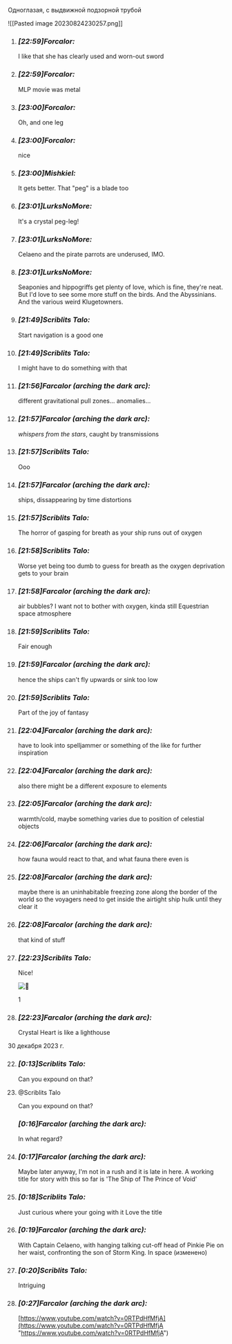 Одноглазая, с выдвижной подзорной трубой

![[Pasted image 20230824230257.png]]

1. ### _[_22:59_]_Forcalor_:_ 
    
    I like that she has clearly used and worn-out sword
    
2. ### _[_22:59_]_Forcalor_:_ 
    
    MLP movie was metal
    
3. ### _[_23:00_]_Forcalor_:_ 
    
    Oh, and one leg
    
4. ### _[_23:00_]_Forcalor_:_ 
    
    nice
    
5. ### _[_23:00_]_Mishkiel_:_ 
    
    It gets better. That "peg" is a blade too
    
6. ### _[_23:01_]_LurksNoMore_:_ 
    
    It's a crystal peg-leg!
    
7. ### _[_23:01_]_LurksNoMore_:_ 
    
    Celaeno and the pirate parrots are underused, IMO.
    
8. ### _[_23:01_]_LurksNoMore_:_ 
    
    Seaponies and hippogriffs get plenty of love, which is fine, they're neat. But I'd love to see some more stuff on the birds. And the Abyssinians. And the various weird Klugetowners.


1. ### _[_21:49_]_Scriblits Talo_:_ 
    
    Start navigation is a good one
    
2. ### _[_21:49_]_Scriblits Talo_:_ 
    
    I might have to do something with that
    
3. ### _[_21:56_]_Farcalor (arching the dark arc)_:_ 
    
    different gravitational pull zones... anomalies...
    
4. ### _[_21:57_]_Farcalor (arching the dark arc)_:_ 
    
    _whispers from the stars_, caught by transmissions
    
5. ### _[_21:57_]_Scriblits Talo_:_ 
    
    Ooo
    
6. ### _[_21:57_]_Farcalor (arching the dark arc)_:_ 
    
    ships, dissappearing by time distortions
    
7. ### _[_21:57_]_Scriblits Talo_:_ 
    
    The horror of gasping for breath as your ship runs out of oxygen
    
8. ### _[_21:58_]_Scriblits Talo_:_ 
    
    Worse yet being too dumb to guess for breath as the oxygen deprivation gets to your brain
    
9. ### _[_21:58_]_Farcalor (arching the dark arc)_:_ 
    
    air bubbles? I want not to bother with oxygen, kinda still Equestrian space atmosphere
    
10. ### _[_21:59_]_Scriblits Talo_:_ 
    
    Fair enough
    
11. ### _[_21:59_]_Farcalor (arching the dark arc)_:_ 
    
    hence the ships can't fly upwards or sink too low
    
12. ### _[_21:59_]_Scriblits Talo_:_ 
    
    Part of the joy of fantasy
    
13. ### _[_22:04_]_Farcalor (arching the dark arc)_:_ 
    
    have to look into spelljammer or something of the like for further inspiration
    
14. ### _[_22:04_]_Farcalor (arching the dark arc)_:_ 
    
    also there might be a different exposure to elements
    
15. ### _[_22:05_]_Farcalor (arching the dark arc)_:_ 
    
    warmth/cold, maybe something varies due to position of celestial objects
    
16. ### _[_22:06_]_Farcalor (arching the dark arc)_:_ 
    
    how fauna would react to that, and what fauna there even is
    
17. ### _[_22:08_]_Farcalor (arching the dark arc)_:_ 
    
    maybe there is an uninhabitable freezing zone along the border of the world so the voyagers need to get inside the airtight ship hulk until they clear it
    
18. ### _[_22:08_]_Farcalor (arching the dark arc)_:_ 
    
    that kind of stuff
    
19. ### _[_22:23_]_Scriblits Talo_:_ 
    
    Nice!
    
    ![🩵](https://discord.com/assets/306fef6015b2c4e1c6f7.svg)
    
    1
    
20. ### _[_22:23_]_Farcalor (arching the dark arc)_:_ 
    
    Crystal Heart is like a lighthouse
    

30 декабря 2023 г.

22. ### _[_0:13_]_Scriblits Talo_:_ 
    
    Can you expound on that?
    
23. @Scriblits Talo
    
    Can you expound on that?
    
    ### _[_0:16_]_Farcalor (arching the dark arc)_:_ 
    
    In what regard?
    
24. ### _[_0:17_]_Farcalor (arching the dark arc)_:_ 
    
    Maybe later anyway, I'm not in a rush and it is late in here. A working title for story with this so far is 'The Ship of The Prince of Void'
    
25. ### _[_0:18_]_Scriblits Talo_:_ 
    
    Just curious where your going with it Love the title
    
26. ### _[_0:19_]_Farcalor (arching the dark arc)_:_ 
    
    With Captain Celaeno, with hanging talking cut-off head of Pinkie Pie on her waist, confronting the son of Storm King. In space (изменено)
    
27. ### _[_0:20_]_Scriblits Talo_:_ 
    
    Intriguing
    
28. ### _[_0:27_]_Farcalor (arching the dark arc)_:_ 
    
    [https://www.youtube.com/watch?v=0RTPdHfMfjA](https://www.youtube.com/watch?v=0RTPdHfMfjA "https://www.youtube.com/watch?v=0RTPdHfMfjA")